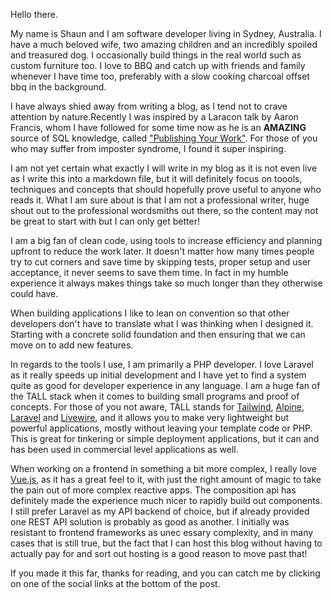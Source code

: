 Hello there.

My name is Shaun and I am software developer living in Sydney, Australia. I have a much beloved wife, two amazing children and an incredibly spoiled and treasured dog. I occasionally build things in the real world such as custom furniture too. I love to BBQ and catch up with friends and family whenever I have time too, preferably with a slow cooking charcoal offset bbq in the background.

I have always shied away from writing a blog, as I tend not to crave attention by nature.Recently I was inspired by a Laracon talk by Aaron Francis, whom I have followed for some time now as he is an **AMAZING** source of SQL knowledge, called ["Publishing Your Work"](https://www.youtube.com/watch?v=2YaEtaXYVtI). For those of you who may suffer from imposter syndrome, I found it super inspiring.

I am not yet certain what exactly I will write in my blog as it is not even live as I write this into a markdown file, but it will definitely focus on toools, techniques and concepts that should hopefully prove useful to anyone who reads it. What I am sure about is that I am not a professional writer, huge shout out to the professional wordsmiths out there, so the content may not be great to start with but I can only get better!

I am a big fan of clean code, using tools to increase efficiency and planning upfront to reduce the work later. It doesn't matter how many times people try to cut corners and save time by skipping tests, proper setup and user acceptance, it never seems to save them time. In fact in my humble experience it always makes things take so much longer than they otherwise could have.

When building applications I like to lean on convention so that other developers don't have to translate what I was thinking when I designed it. Starting with a concrete solid foundation and then ensuring that we can move on to add new features.

In regards to the tools I use, I am primarily a PHP developer. I love Laravel as it really speeds up initial development and I have yet to find a system quite as good for developer experience in any language. I am a huge fan of the TALL stack when it comes to building small programs and proof of concepts. For those of you not aware, TALL stands for [Tailwind](https://tailwindcss.com/), [Alpine](https://alpinejs.dev/), [Laravel](https://laravel.com/) and [Livewire](https://laravel-livewire.com/), and it allows you to make very lightweight but powerful applications, mostly without leaving your template code or PHP. This is great for tinkering or simple deployment applications, but it can and has been used in commercial level applications as well.

When working on a frontend in something a bit more complex, I really love [Vue.js](https://vuejs.org/), as it has a great feel to it, with just the right amount of magic to take the pain out of more complex reactive apps. The composition api has definitely made the experience much nicer to rapidly build out components. I still prefer Laravel as my API backend of choice, but if already provided one REST API solution is probably as good as another. I initially was resistant to frontend frameworks as unec essary complexity, and in many cases that is still true, but the fact that I can host this blog without having to actually pay for and sort out hosting is a good reason to move past that!

If you made it this far, thanks for reading, and you can catch me by clicking on one of the social links at the bottom of the post.
